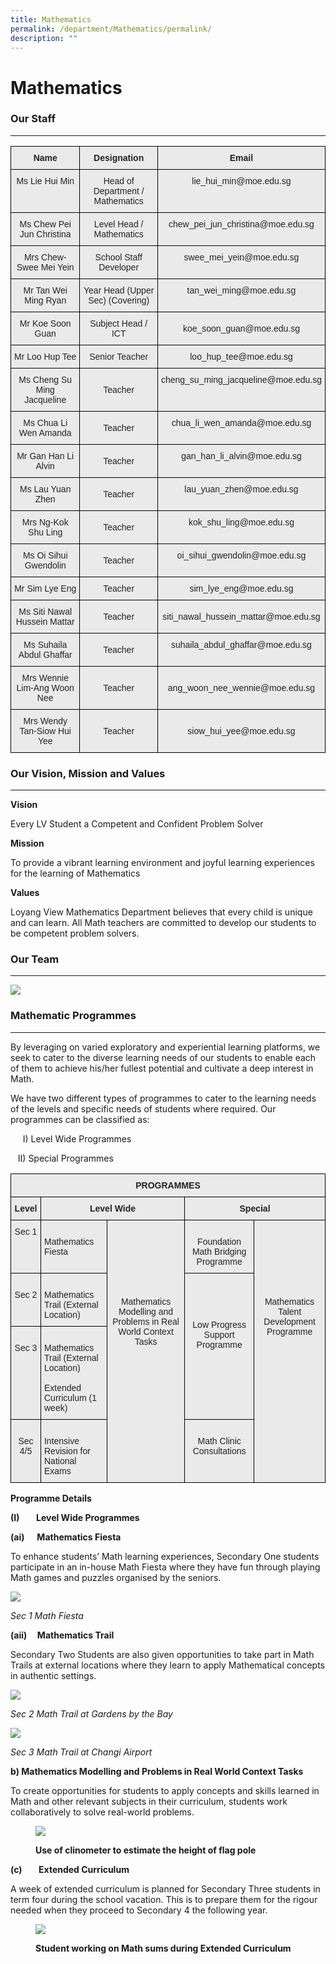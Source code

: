```yaml
---
title: Mathematics
permalink: /department/Mathematics/permalink/
description: ""
---
```

Mathematics
===========

### Our Staff
---------

<style type="text/css">
.tg  {border-collapse:collapse;border-spacing:0;}
.tg td{border-color:black;border-style:solid;border-width:1px;font-family:Arial, sans-serif;font-size:14px;
  overflow:hidden;padding:10px 5px;word-break:normal;}
.tg th{border-color:black;border-style:solid;border-width:1px;font-family:Arial, sans-serif;font-size:14px;
  font-weight:normal;overflow:hidden;padding:10px 5px;word-break:normal;}
.tg .tg-n4qt{background-color:#EAEAEA;color:#222;font-weight:bold;text-align:center;vertical-align:top}
.tg .tg-ii8k{background-color:#EAEAEA;color:#222;text-align:center;vertical-align:top}
.tg .tg-ku5w{background-color:#EAEAEA;color:#222;text-align:center;vertical-align:middle}
</style>
<table class="tg">
<thead>
  <tr>
    <th class="tg-n4qt">Name</th>
    <th class="tg-n4qt">Designation </th>
    <th class="tg-n4qt">Email</th>
  </tr>
</thead>
<tbody>
  <tr>
    <td class="tg-ii8k">Ms Lie Hui Min<br></td>
    <td class="tg-ku5w"><span style="color:#222;background-color:#EAEAEA">Head of Department / Mathematics </span></td>
    <td class="tg-ii8k">lie_hui_min@moe.edu.sg</td>
  </tr>
  <tr>
    <td class="tg-ii8k">Ms Chew Pei Jun Christina<br></td>
    <td class="tg-ku5w"><span style="color:#222;background-color:#EAEAEA">Level Head / Mathematics </span></td>
    <td class="tg-ii8k">chew_pei_jun_christina@moe.edu.sg </td>
  </tr>
  <tr>
    <td class="tg-ii8k">Mrs Chew-Swee Mei Yein<br></td>
    <td class="tg-ku5w"><span style="color:#222;background-color:#EAEAEA">School Staff Developer </span></td>
    <td class="tg-ii8k">swee_mei_yein@moe.edu.sg </td>
  </tr>
  <tr>
    <td class="tg-ii8k">Mr Tan Wei Ming Ryan<br></td>
    <td class="tg-ku5w"><span style="color:#222;background-color:#EAEAEA"> Year Head (Upper Sec) (Covering)</span></td>
    <td class="tg-ii8k">tan_wei_ming@moe.edu.sg</td>
  </tr>
  <tr>
    <td class="tg-ku5w"><span style="color:#222;background-color:#EAEAEA">Mr Koe Soon Guan </span></td>
    <td class="tg-ku5w"><span style="color:#222;background-color:#EAEAEA"> Subject Head / ICT</span></td>
    <td class="tg-ku5w"><span style="color:#222;background-color:#EAEAEA">koe_soon_guan@moe.edu.sg </span></td>
  </tr>
  <tr>
    <td class="tg-ii8k">Mr Loo Hup Tee<br></td>
    <td class="tg-ku5w"><span style="color:#222;background-color:#EAEAEA">Senior Teacher </span><br></td>
    <td class="tg-ii8k"> loo_hup_tee@moe.edu.sg </td>
  </tr>
  <tr>
    <td class="tg-ii8k">Ms Cheng Su Ming Jacqueline</td>
    <td class="tg-ku5w"><span style="color:#222;background-color:#EAEAEA">Teacher</span></td>
    <td class="tg-ii8k">cheng_su_ming_jacqueline@moe.edu.sg</td>
  </tr>
  <tr>
    <td class="tg-ii8k">Ms Chua Li Wen Amanda<br></td>
    <td class="tg-ku5w"><span style="color:#222;background-color:#EAEAEA">Teacher</span><br></td>
    <td class="tg-ii8k">chua_li_wen_amanda@moe.edu.sg<br></td>
  </tr>
  <tr>
    <td class="tg-ii8k">Mr Gan Han Li Alvin<br></td>
    <td class="tg-ku5w"><span style="color:#222;background-color:#EAEAEA">Teacher</span><br></td>
    <td class="tg-ii8k">gan_han_li_alvin@moe.edu.sg<br></td>
  </tr>
  <tr>
    <td class="tg-ii8k">Ms Lau Yuan Zhen<br></td>
    <td class="tg-ku5w"><span style="color:#222;background-color:#EAEAEA">Teacher</span><br></td>
    <td class="tg-ii8k">lau_yuan_zhen@moe.edu.sg<br></td>
  </tr>
  <tr>
    <td class="tg-ii8k"> Mrs Ng-Kok Shu Ling<br></td>
    <td class="tg-ku5w"><span style="color:#222;background-color:#EAEAEA">Teacher</span><br></td>
    <td class="tg-ii8k">kok_shu_ling@moe.edu.sg<br></td>
  </tr>
  <tr>
    <td class="tg-ii8k">Ms Oi Sihui Gwendolin</td>
    <td class="tg-ku5w"><span style="color:#222;background-color:#EAEAEA">Teacher</span></td>
    <td class="tg-ii8k">oi_sihui_gwendolin@moe.edu.sg</td>
  </tr>
  <tr>
    <td class="tg-ii8k">Mr Sim Lye Eng</td>
    <td class="tg-ku5w"><span style="color:#222;background-color:#EAEAEA">Teacher</span></td>
    <td class="tg-ii8k">sim_lye_eng@moe.edu.sg</td>
  </tr>
  <tr>
    <td class="tg-ku5w"><span style="color:#222;background-color:#EAEAEA"> Ms Siti Nawal Hussein Mattar</span></td>
    <td class="tg-ku5w"><span style="color:#222;background-color:#EAEAEA">Teacher</span></td>
    <td class="tg-ku5w"><span style="color:#222;background-color:#EAEAEA"> siti_nawal_hussein_mattar@moe.edu.sg</span></td>
  </tr>
  <tr>
    <td class="tg-ii8k"> Ms Suhaila Abdul Ghaffar<br></td>
    <td class="tg-ku5w"><span style="color:#222;background-color:#EAEAEA">Teacher</span></td>
    <td class="tg-ii8k">suhaila_abdul_ghaffar@moe.edu.sg<br></td>
  </tr>
  <tr>
    <td class="tg-ku5w"><span style="color:#222;background-color:#EAEAEA">Mrs Wennie Lim-Ang Woon Nee</span><br></td>
    <td class="tg-ku5w"><span style="color:#222;background-color:#EAEAEA">Teacher</span><br></td>
    <td class="tg-ku5w"><span style="color:#222;background-color:#EAEAEA">ang_woon_nee_wennie@moe.edu.sg</span><br></td>
  </tr>
  <tr>
    <td class="tg-ku5w"><span style="color:#222;background-color:#EAEAEA">Mrs Wendy Tan-Siow Hui Yee</span><br></td>
    <td class="tg-ku5w"><span style="color:#222;background-color:#EAEAEA">Teacher</span></td>
    <td class="tg-ku5w"><span style="color:#222;background-color:#EAEAEA"> siow_hui_yee@moe.edu.sg</span></td>
  </tr>
</tbody>
</table>

### Our Vision, Mission and Values
------------------------------

**Vision**

Every LV Student a Competent and Confident Problem Solver

**Mission**

To provide a vibrant learning environment and joyful learning experiences for the learning of Mathematics

**Values**

Loyang View Mathematics Department believes that every child is unique and can learn. All Math teachers are committed to develop our students to be competent problem solvers. 

### Our Team
--------

![](/images/Math%20Dept%20Photo.jpeg)

### Mathematic Programmes
---------------------

By leveraging on varied exploratory and experiential learning platforms, we seek to cater to the diverse learning needs of our students to enable each of them to achieve his/her fullest potential and cultivate a deep interest in Math.

We have two different types of programmes to cater to the learning needs of the levels and specific needs of students where required. Our programmes can be classified as:

     I) Level Wide Programmes

   II) Special Programmes
	 
	 
<style type="text/css">
.tg  {border-collapse:collapse;border-spacing:0;}
.tg td{border-color:black;border-style:solid;border-width:1px;font-family:Arial, sans-serif;font-size:14px;
  overflow:hidden;padding:10px 5px;word-break:normal;}
.tg th{border-color:black;border-style:solid;border-width:1px;font-family:Arial, sans-serif;font-size:14px;
  font-weight:normal;overflow:hidden;padding:10px 5px;word-break:normal;}
.tg .tg-n4qt{background-color:#EAEAEA;color:#222;font-weight:bold;text-align:center;vertical-align:top}
.tg .tg-y7qa{background-color:#EAEAEA;color:#222;text-align:left;vertical-align:top}
.tg .tg-ii8k{background-color:#EAEAEA;color:#222;text-align:center;vertical-align:top}
</style>
<table class="tg">
<thead>
  <tr>
    <th class="tg-n4qt" colspan="5">PROGRAMMES</th>
  </tr>
</thead>
<tbody>
  <tr>
    <td class="tg-n4qt">Level</td>
    <td class="tg-n4qt" colspan="2">Level Wide</td>
    <td class="tg-n4qt" colspan="2">Special</td>
  </tr>
  <tr>
    <td class="tg-ii8k">Sec 1</td>
    <td class="tg-y7qa"><br>Mathematics Fiesta<br></td>
    <td class="tg-ii8k" rowspan="4"><br><br><br><br><br><br><br>Mathematics Modelling and Problems in Real World Context Tasks<br></td>
    <td class="tg-ii8k"><br>Foundation Math Bridging Programme<br></td>
    <td class="tg-ii8k" rowspan="4"><br><br><br><br><br><br><br>Mathematics Talent Development Programme <br></td>
  </tr>
  <tr>
    <td class="tg-ii8k"><br>Sec 2<br></td>
    <td class="tg-y7qa"><br>Mathematics Trail           (External Location)<br></td>
    <td class="tg-ii8k" rowspan="2"><br><br><br><br>Low Progress Support Programme<br><br><br></td>
  </tr>
  <tr>
    <td class="tg-ii8k"><br>Sec 3<br></td>
    <td class="tg-y7qa"><br>Mathematics Trail (External Location)<br><br>Extended Curriculum (1 week)<br></td>
  </tr>
  <tr>
    <td class="tg-ii8k"><br>Sec 4/5<br></td>
    <td class="tg-y7qa"><br>Intensive Revision for National Exams<br></td>
    <td class="tg-ii8k"><br>Math Clinic Consultations</td>
  </tr>
</tbody>
</table>

**Programme Details**

**(I)        Level Wide Programmes** 

**(ai)      Mathematics Fiesta**

To enhance students’ Math learning experiences, Secondary One students participate in an in-house Math Fiesta where they have fun through playing Math games and puzzles organised by the seniors.

![](/images/Mathematics1.png)

_Sec 1 Math Fiesta_

**(aii)     Mathematics Trail**

Secondary Two Students are also given opportunities to take part in Math Trails at external locations where they learn to apply Mathematical concepts in authentic settings.

![](/images/Mathematics2.png)

_Sec 2 Math Trail at Gardens by the Bay_

![](/images/Mathematics3.png)

_Sec 3 Math Trail at Changi Airport_

**b) Mathematics Modelling and Problems in Real World Context Tasks**  

To create opportunities for students to apply concepts and skills learned in Math and other relevant subjects in their curriculum, students work collaboratively to solve real-world problems.



<figure>

![](/images/Mathematics4.png)

<figcaption> <strong> Use of clinometer to estimate the height of flag pole </strong> </figcaption>

</figure>


**(c)        Extended Curriculum**

A week of extended curriculum is planned for Secondary Three students in term four during the school vacation. This is to prepare them for the rigour needed when they proceed to Secondary 4 the following year.




<figure>

![](/images/Mathematics5.jpeg)

<figcaption> <strong> Student working on Math sums during Extended Curriculum </strong> </figcaption>

</figure>

